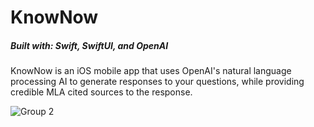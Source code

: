 # KnowNow

##### Built with: Swift, SwiftUI, and OpenAI

KnowNow is an iOS mobile app that uses OpenAI's natural language processing AI to generate responses to your questions, while providing credible MLA cited sources to the response.


![Group 2](https://user-images.githubusercontent.com/65872029/219152733-b54a21e7-744b-4d57-baea-dcf54d0940df.png)
